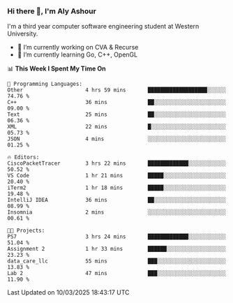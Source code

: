 ### Hi there 👋, I'm Aly Ashour
I'm a third year computer software engineering student at Western University.

- 🔭 I’m currently working on CVA & Recurse
- 🌱 I’m currently learning Go, C++, OpenGL

<!--START_SECTION:waka-->
📊 **This Week I Spent My Time On** 

```text
💬 Programming Languages: 
Other                    4 hrs 59 mins       ███████████████████░░░░░░   74.76 % 
C++                      36 mins             ██░░░░░░░░░░░░░░░░░░░░░░░   09.00 % 
Text                     25 mins             ██░░░░░░░░░░░░░░░░░░░░░░░   06.36 % 
XML                      22 mins             █░░░░░░░░░░░░░░░░░░░░░░░░   05.73 % 
JSON                     4 mins              ░░░░░░░░░░░░░░░░░░░░░░░░░   01.25 % 

🔥 Editors: 
CiscoPacketTracer        3 hrs 22 mins       █████████████░░░░░░░░░░░░   50.52 % 
VS Code                  1 hr 21 mins        █████░░░░░░░░░░░░░░░░░░░░   20.40 % 
iTerm2                   1 hr 18 mins        █████░░░░░░░░░░░░░░░░░░░░   19.48 % 
IntelliJ IDEA            36 mins             ██░░░░░░░░░░░░░░░░░░░░░░░   08.99 % 
Insomnia                 2 mins              ░░░░░░░░░░░░░░░░░░░░░░░░░   00.61 % 

🐱‍💻 Projects: 
PS7                      3 hrs 24 mins       █████████████░░░░░░░░░░░░   51.04 % 
Assignment 2             1 hr 33 mins        ██████░░░░░░░░░░░░░░░░░░░   23.23 % 
data_care_llc            55 mins             ███░░░░░░░░░░░░░░░░░░░░░░   13.83 % 
Lab 2                    47 mins             ███░░░░░░░░░░░░░░░░░░░░░░   11.90 % 
```


 Last Updated on 10/03/2025 18:43:17 UTC
<!--END_SECTION:waka-->
